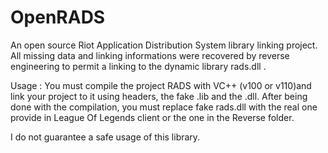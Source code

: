 OpenRADS
====
An open source Riot Application Distribution System library linking project.
All missing data and linking informations were recovered by reverse engineering to permit a linking to the dynamic library rads.dll .

Usage :
You must compile the project RADS with VC++ (v100 or v110)and link your project to it using headers, the fake .lib and the .dll.
After being done with the compilation, you must replace fake rads.dll with the real one provide in League Of Legends client or the one in the Reverse folder.


I do not guarantee a safe usage of this library.
